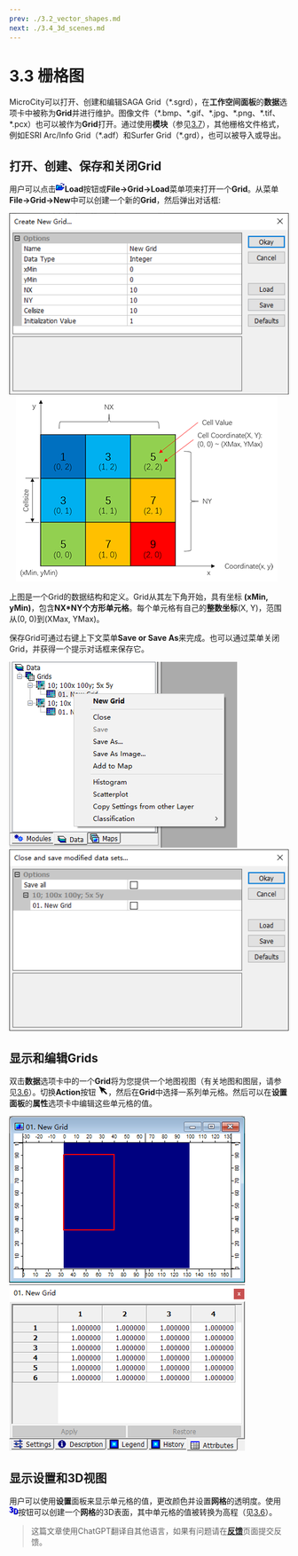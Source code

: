 ```yaml
---
prev: ./3.2_vector_shapes.md
next: ./3.4_3d_scenes.md
---
```


# 3.3 栅格图
MicroCity可以打开、创建和编辑SAGA Grid（\*.sgrd），在**工作空间面板**的**数据**选项卡中被称为**Grid**并进行维护。图像文件（\*.bmp、\*.gif、\*.jpg、\*.png、\*.tif、\*.pcx）也可以被作为**Grid**打开。通过使用**模块**（参见[3.7](3.7_modules.md)），其他栅格文件格式，例如ESRI Arc/Info Grid（\*.adf）和Surfer Grid（\*.grd），也可以被导入或导出。

## 打开、创建、保存和关闭Grid
用户可以点击![按钮](../../images/doc/button_load.png)**Load**按钮或**File->Grid->Load**菜单项来打开一个**Grid**。从菜单**File->Grid->New**中可以创建一个新的**Grid**，然后弹出对话框:

![new grid](../../images/doc/new_grid.png) &nbsp;&nbsp; ![grid_structure](../../images/doc/grid_structure.png)

上图是一个Grid的数据结构和定义。Grid从其左下角开始，具有坐标 **(xMin, yMin)**，包含**NX*NY个方形单元格**。每个单元格有自己的**整数坐标**(X, Y)，范围从(0, 0)到(XMax, YMax)。

保存Grid可通过右键上下文菜单**Save or Save As**来完成。也可以通过菜单关闭Grid，并获得一个提示对话框来保存它。

![grid menu](../../images/doc/grid_menu.png) &nbsp;&nbsp; ![close and save](../../images/doc/close_save_grid.png)

## 显示和编辑Grids
双击**数据**选项卡中的一个**Grid**将为您提供一个地图视图（有关地图和图层，请参见[3.6](3.6_maps_and_layers.md)）。切换**Action**按钮 ![按钮](../../images/doc/button_action.png)，然后在**Grid**中选择一系列单元格。然后可以在**设置面板**的**属性**选项卡中编辑这些单元格的值。

![grid selection](../../images/doc/grid_selection.png) &nbsp;&nbsp; ![grid_attributes](../../images/doc/grid_attributes.png)

## 显示设置和3D视图
用户可以使用**设置**面板来显示单元格的值，更改颜色并设置**网格**的透明度。使用![button](../../images/doc/button_3d.png)按钮可以创建一个**网格**的3D表面，其中单元格的值被转换为高程（见[3.6](3.6_maps_and_layers.md#controlling-map-views)）。

> 这篇文章使用ChatGPT翻译自其他语言，如果有问题请在[**反馈**](https://github.com/huuhghhgyg/MicroCityNotes/issues/new)页面提交反馈。